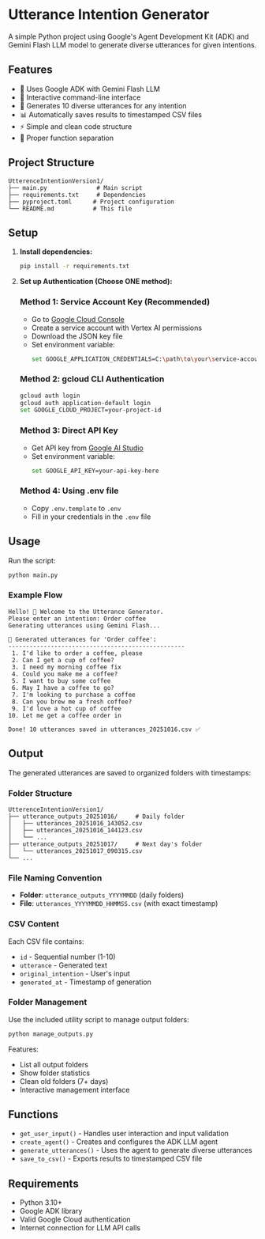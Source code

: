 # Utterance Intention Generator

A simple Python project using Google's Agent Development Kit (ADK) and Gemini Flash LLM model to generate diverse utterances for given intentions.

## Features

- 🤖 Uses Google ADK with Gemini Flash LLM
- 💬 Interactive command-line interface  
- 📝 Generates 10 diverse utterances for any intention
- 📊 Automatically saves results to timestamped CSV files
- ⚡ Simple and clean code structure
- 🔧 Proper function separation

## Project Structure

```
UtterenceIntentionVersion1/
├── main.py              # Main script
├── requirements.txt     # Dependencies
├── pyproject.toml      # Project configuration
└── README.md           # This file
```

## Setup

1. **Install dependencies:**
   ```bash
   pip install -r requirements.txt
   ```

2. **Set up Authentication (Choose ONE method):**

   ### Method 1: Service Account Key (Recommended)
   - Go to [Google Cloud Console](https://console.cloud.google.com/)
   - Create a service account with Vertex AI permissions
   - Download the JSON key file
   - Set environment variable:
     ```bash
     set GOOGLE_APPLICATION_CREDENTIALS=C:\path\to\your\service-account-key.json
     ```

   ### Method 2: gcloud CLI Authentication
   ```bash
   gcloud auth login
   gcloud auth application-default login
   set GOOGLE_CLOUD_PROJECT=your-project-id
   ```

   ### Method 3: Direct API Key
   - Get API key from [Google AI Studio](https://makersuite.google.com/app/apikey)
   - Set environment variable:
     ```bash
     set GOOGLE_API_KEY=your-api-key-here
     ```

   ### Method 4: Using .env file
   - Copy `.env.template` to `.env`
   - Fill in your credentials in the `.env` file

## Usage

Run the script:
```bash
python main.py
```

### Example Flow

```
Hello! 👋 Welcome to the Utterance Generator.
Please enter an intention: Order coffee
Generating utterances using Gemini Flash...

📝 Generated utterances for 'Order coffee':
--------------------------------------------------
 1. I'd like to order a coffee, please
 2. Can I get a cup of coffee?
 3. I need my morning coffee fix
 4. Could you make me a coffee?
 5. I want to buy some coffee
 6. May I have a coffee to go?
 7. I'm looking to purchase a coffee
 8. Can you brew me a fresh coffee?
 9. I'd love a hot cup of coffee
10. Let me get a coffee order in

Done! 10 utterances saved in utterances_20251016.csv ✅
```

## Output

The generated utterances are saved to organized folders with timestamps:

### Folder Structure
```
UtterenceIntentionVersion1/
├── utterance_outputs_20251016/     # Daily folder
│   ├── utterances_20251016_143052.csv
│   ├── utterances_20251016_144123.csv
│   └── ...
├── utterance_outputs_20251017/     # Next day's folder
│   └── utterances_20251017_090315.csv
└── ...
```

### File Naming Convention
- **Folder**: `utterance_outputs_YYYYMMDD` (daily folders)
- **File**: `utterances_YYYYMMDD_HHMMSS.csv` (with exact timestamp)

### CSV Content
Each CSV file contains:
- `id` - Sequential number (1-10)
- `utterance` - Generated text
- `original_intention` - User's input
- `generated_at` - Timestamp of generation

### Folder Management
Use the included utility script to manage output folders:
```bash
python manage_outputs.py
```

Features:
- List all output folders
- Show folder statistics
- Clean old folders (7+ days)
- Interactive management interface

## Functions

- `get_user_input()` - Handles user interaction and input validation
- `create_agent()` - Creates and configures the ADK LLM agent
- `generate_utterances()` - Uses the agent to generate diverse utterances
- `save_to_csv()` - Exports results to timestamped CSV file

## Requirements

- Python 3.10+
- Google ADK library
- Valid Google Cloud authentication
- Internet connection for LLM API calls
